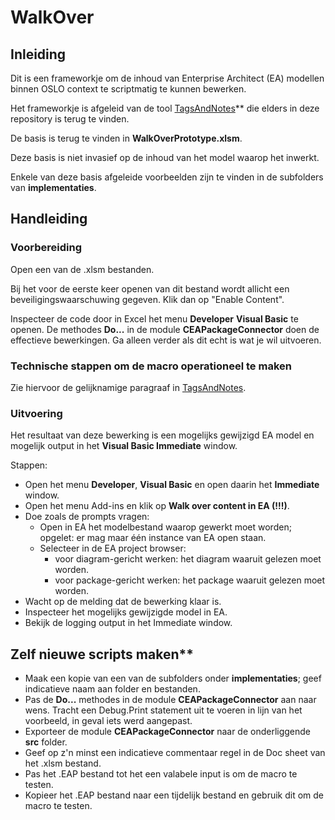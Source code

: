 # WalkOver

## Inleiding
Dit is een frameworkje om de inhoud van Enterprise Architect (EA) modellen binnen OSLO context te scriptmatig te kunnen bewerken.

Het frameworkje is afgeleid van de tool [TagsAndNotes](../TagsAndNotes.README.md)** die elders in deze repository is terug te vinden.

De basis is terug te vinden in **WalkOverPrototype.xlsm**.

Deze basis is niet invasief op de inhoud van het model waarop het inwerkt.

Enkele van deze basis afgeleide voorbeelden zijn te vinden in de subfolders van **implementaties**.

## Handleiding

### Voorbereiding
Open een van de .xlsm bestanden.

Bij het voor de eerste keer openen van dit bestand wordt allicht een beveiligingswaarschuwing gegeven.
Klik dan op "Enable Content".

Inspecteer de code door in Excel het menu **Developer** **Visual Basic** te openen. De methodes **Do...** in de module **CEAPackageConnector** doen de effectieve bewerkingen.
Ga alleen verder als dit echt is wat je wil uitvoeren.

### Technische stappen om de macro operationeel te maken
Zie hiervoor de gelijknamige paragraaf in [TagsAndNotes](../TagsAndNotes.README.md).

### Uitvoering
Het resultaat van deze bewerking is een mogelijks gewijzigd EA model en mogelijk output in het **Visual Basic Immediate** window.

Stappen:
- Open het menu **Developer**, **Visual Basic** en open daarin het **Immediate** window.
- Open het menu Add-ins en klik op **Walk over content in EA (!!!)**.
- Doe zoals de prompts vragen:
  - Open in EA het modelbestand waarop gewerkt moet worden; opgelet: er mag maar één instance van EA open staan.
  - Selecteer in de EA project browser:
    - voor diagram-gericht werken: het diagram waaruit gelezen moet worden.
    - voor package-gericht werken: het package waaruit gelezen moet worden.
- Wacht op de melding dat de bewerking klaar is.
- Inspecteer het mogelijks gewijzigde model in EA.
- Bekijk de logging output in het Immediate window.

## Zelf nieuwe scripts maken**
- Maak een kopie van een van de subfolders onder **implementaties**; geef indicatieve naam aan folder en bestanden.
- Pas de **Do...** methodes in de module **CEAPackageConnector** aan naar wens. Tracht een Debug.Print statement uit te voeren in lijn van het voorbeeld, in geval iets werd aangepast.
- Exporteer de module **CEAPackageConnector** naar de onderliggende **src** folder.
- Geef op z'n minst een indicatieve commentaar regel in de Doc sheet van het .xlsm bestand.
- Pas het .EAP bestand tot het een valabele input is om de macro te testen.
- Kopieer het .EAP bestand naar een tijdelijk bestand en gebruik dit om de macro te testen.

